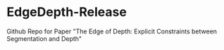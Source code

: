 # EdgeDepth-Release
Github Repo for Paper "The Edge of Depth: Explicit Constraints between Segmentation and Depth"
